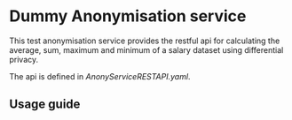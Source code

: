 # Dummy Anonymisation service

This test anonymisation service provides the restful api for calculating the
average, sum, maximum and minimum of a salary dataset using differential privacy.

The api is defined in *AnonyServiceRESTAPI.yaml*.

## Usage guide

